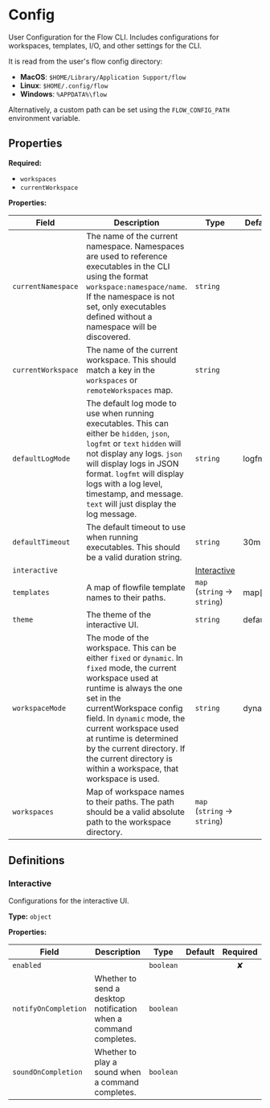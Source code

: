 [comment]: # (Documentation autogenerated by docsgen. Do not edit directly.)

# Config

User Configuration for the Flow CLI.
Includes configurations for workspaces, templates, I/O, and other settings for the CLI.

It is read from the user's flow config directory:
- **MacOS**: `$HOME/Library/Application Support/flow`
- **Linux**: `$HOME/.config/flow`
- **Windows**: `%APPDATA%\flow`

Alternatively, a custom path can be set using the `FLOW_CONFIG_PATH` environment variable.


## Properties

**Required:**
- `workspaces`
- `currentWorkspace`

**Properties:**

| Field | Description | Type | Default | Required |
| ----- | ----------- | ---- | ------- | :--------: |
| `currentNamespace` | The name of the current namespace.  Namespaces are used to reference executables in the CLI using the format `workspace:namespace/name`. If the namespace is not set, only executables defined without a namespace will be discovered.  | `string` |  |  |
| `currentWorkspace` | The name of the current workspace. This should match a key in the `workspaces` or `remoteWorkspaces` map. | `string` |  |  |
| `defaultLogMode` | The default log mode to use when running executables. This can either be `hidden`, `json`, `logfmt` or `text`  `hidden` will not display any logs. `json` will display logs in JSON format. `logfmt` will display logs with a log level, timestamp, and message. `text` will just display the log message.  | `string` | logfmt |  |
| `defaultTimeout` | The default timeout to use when running executables. This should be a valid duration string.  | `string` | 30m |  |
| `interactive` |  | [Interactive](#Interactive) | <no value> |  |
| `templates` | A map of flowfile template names to their paths. | `map` (`string` -> `string`) | map[] |  |
| `theme` | The theme of the interactive UI. | `string` | default |  |
| `workspaceMode` | The mode of the workspace. This can be either `fixed` or `dynamic`. In `fixed` mode, the current workspace used at runtime is always the one set in the currentWorkspace config field. In `dynamic` mode, the current workspace used at runtime is determined by the current directory. If the current directory is within a workspace, that workspace is used.  | `string` | dynamic |  |
| `workspaces` | Map of workspace names to their paths. The path should be a valid absolute path to the workspace directory.  | `map` (`string` -> `string`) | <no value> |  |


## Definitions

### Interactive

Configurations for the interactive UI.

**Type:** `object`



**Properties:**

| Field | Description | Type | Default | Required |
| ----- | ----------- | ---- | ------- | :--------: |
| `enabled` |  | `boolean` | <no value> | ✘ |
| `notifyOnCompletion` | Whether to send a desktop notification when a command completes. | `boolean` | <no value> |  |
| `soundOnCompletion` | Whether to play a sound when a command completes. | `boolean` | <no value> |  |


